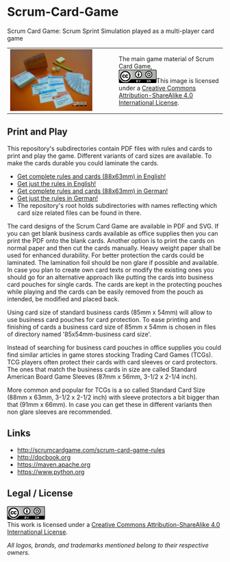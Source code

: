 # Scrum-Card-Game

Scrum Card Game: Scrum Sprint Simulation played as a multi-player card game

<table><tbody>
<tr><td><img alt='The main game material of Scrum Card Game' src='scrum_card_game-rules/docbook/src/docbkx/media/game_material_de.jpg' width='80%' /></td><td>The main game material of Scrum Card Game,<br /><a rel='license' href='http://creativecommons.org/licenses/by-sa/4.0'><img alt='Creative Commons License' style='border-width:0' src='res/cc_by_sa-88x31.png' /></a>This image is licensed under a <a rel='license' href='http://creativecommons.org/licenses/by-sa/4.0'>Creative Commons Attribution-ShareAlike 4.0 International License</a>.</td></tr>
</tbody></table>

## Print and Play

This repository's subdirectories contain PDF files with rules and
cards to print and play the game. Different variants of card
sizes are available. To make the cards durable you could laminate
the cards.

* <a href='https://github.com/OMerkel/Scrum-Card-Game/releases'>Get complete rules and cards (88x63mm) in English!</a>
* <a href='scrum_card_game-rules/scrum_card_game-rules.pdf'>Get just the rules in English!</a>
* <a href='https://github.com/OMerkel/Scrum-Card-Game/releases'>Get complete rules and cards (88x63mm) in German!</a>
* <a href='scrum_card_game-rules/scrum_card_game-rules-de.pdf'>Get just the rules in German!</a>
* The repository's root holds subdirectories with names reflecting which card size related files can be found in there.

The card designs of the Scrum Card Game are available in PDF and SVG. If you can get blank business cards
available as office supplies then you can print the PDF onto the blank cards.
Another option is to print the cards on normal paper and then cut the cards manually. Heavy
weight paper shall be used for enhanced durability. For better protection the cards could be laminated.
The lamination foil should be non glare if possible and available. In case you plan to create own card
texts or modify the existing ones you should go for an alternative approach like putting the cards into
business card pouches for single cards. The cards are kept in the protecting pouches while playing and
the cards can be easily removed from the pouch as intended, be modified and placed back.

Using card size of standard business cards (85mm x 54mm) will allow to use business card pouches
for card protection. To ease printing and finishing of cards a business card size of
85mm x 54mm is chosen in files of directory named '85x54mm-business card size'.

Instead of searching for business card pouches in office supplies
you could find similar articles in game stores stocking Trading Card
Games (TCGs). TCG players often protect their cards with card
sleeves or card protectors. The ones that match the business cards
in size are called Standard American Board Game Sleeves
(87mm x 56mm, 3-1/2 x 2-1/4 inch).

More common and popular for TCGs is a so called Standard Card Size
(88mm x 63mm, 3-1/2 x 2-1/2 inch) with sleeve protectors a bit
bigger than that (91mm x 66mm). In case you can get these in different
variants then non glare sleeves are recommended.

## Links

* http://scrumcardgame.com/scrum-card-game-rules
* http://docbook.org
* https://maven.apache.org
* https://www.python.org

## Legal / License

<a rel='license' href='http://creativecommons.org/licenses/by-sa/4.0'><img alt='Creative Commons License' style='border-width:0' src='res/cc_by_sa-88x31.png' /></a><br />This work is licensed under a <a rel='license' href='http://creativecommons.org/licenses/by-sa/4.0'>Creative Commons Attribution-ShareAlike 4.0 International License</a>.

_All logos, brands, and trademarks mentioned belong to their respective owners._
